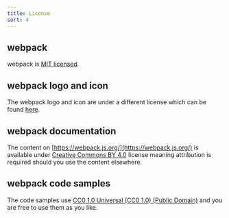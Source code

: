 ```yaml
---
title: License
sort: 4
---
```


## webpack

webpack is [MIT licensed](https://github.com/webpack/webpack/blob/master/LICENSE).

## webpack logo and icon

The webpack logo and icon are under a different license which can be
found [here](https://github.com/webpack/media).

## webpack documentation

The content on [https://webpack.js.org/](https://webpack.js.org/) is available under [Creative Commons BY 4.0](https://creativecommons.org/licenses/by/4.0/) license meaning attribution is required should you use the content elsewhere.

## webpack code samples

The code samples use [CC0 1.0 Universal (CC0 1.0) (Public Domain)](https://creativecommons.org/publicdomain/zero/1.0/) and you are free to use them as you like.
